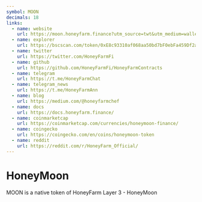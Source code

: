 ```yaml
---
symbol: MOON
decimals: 18
links:
  - name: website
    url: https://moon.honeyfarm.finance?utm_source=twt&utm_medium=wallet&utm_campaign=twt
  - name: explorer
    url: https://bscscan.com/token/0xE8c93310af068aa50bd7bF0ebFa459Df2a02ceba
  - name: twitter
    url: https://twitter.com/HoneyFarmFi
  - name: github
    url: https://github.com/HoneyFarmFi/HoneyFarmContracts
  - name: telegram
    url: https://t.me/HoneyFarmChat
  - name: telegram_news
    url: https://t.me/HoneyFarmAnn
  - name: blog
    url: https://medium.com/@honeyfarmchef
  - name: docs
    url: https://docs.honeyfarm.finance/
  - name: coinmarketcap
    url: https://coinmarketcap.com/currencies/honeymoon-finance/
  - name: coingecko
    url: https://coingecko.com/en/coins/honeymoon-token
  - name: reddit
    url: https://reddit.com/r/HoneyFarm_Official/
---
```


# HoneyMoon

MOON is a native token of HoneyFarm Layer 3 - HoneyMoon
